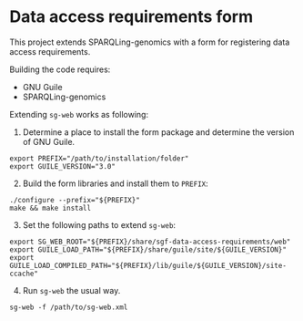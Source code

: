 Data access requirements form
=============================

This project extends SPARQLing-genomics with a form for registering data
access requirements.

Building the code requires:

- GNU Guile
- SPARQLing-genomics

Extending `sg-web` works as following:

1. Determine a place to install the form package and determine the
   version of GNU Guile.

```
export PREFIX="/path/to/installation/folder"
export GUILE_VERSION="3.0"
```

2. Build the form libraries and install them to `PREFIX`:

```
./configure --prefix="${PREFIX}"
make && make install
```

3. Set the following paths to extend `sg-web`:

```
export SG_WEB_ROOT="${PREFIX}/share/sgf-data-access-requirements/web"
export GUILE_LOAD_PATH="${PREFIX}/share/guile/site/${GUILE_VERSION}"
export GUILE_LOAD_COMPILED_PATH="${PREFIX}/lib/guile/${GUILE_VERSION}/site-ccache"
```

4. Run `sg-web` the usual way.

```
sg-web -f /path/to/sg-web.xml
```
